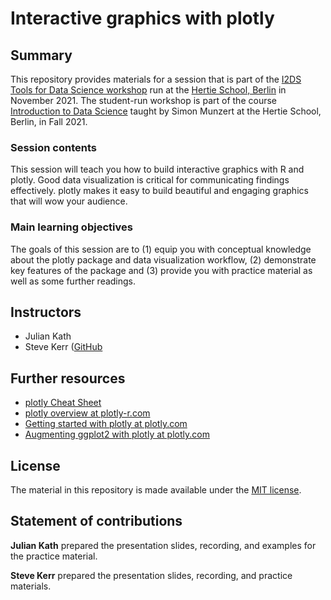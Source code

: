 # Interactive graphics with plotly


## Summary

This repository provides materials for a session that is part of the [I2DS Tools for Data Science workshop](https://github.com/intro-to-data-science-21-workshop) run at the [Hertie School, Berlin](https://www.hertie-school.org/en/) in November 2021. The student-run workshop is part of the course [Introduction to Data Science](https://github.com/intro-to-data-science-21) taught by Simon Munzert at the Hertie School, Berlin, in Fall 2021.

### Session contents

This session will teach you how to build interactive graphics with R and plotly. Good data visualization is critical for communicating findings effectively. plotly makes it easy to build beautiful and engaging graphics that will wow your audience.

### Main learning objectives

The goals of this session are to (1) equip you with conceptual knowledge about the plotly package and data visualization workflow, (2) demonstrate key features of the package and (3) provide you with practice material as well as some further readings.


## Instructors

- Julian Kath
- Steve Kerr ([GitHub](https://github.com/smkerr)


## Further resources

- [plotly Cheat Sheet](https://images.plot.ly/plotly-documentation/images/r_cheat_sheet.pdf)
- [plotly overview at plotly-r.com](https://plotly-r.com)
- [Getting started with plotly at plotly.com](https://plotly.com/r/getting-started/)
- [Augmenting ggplot2 with plotly at plotly.com](https://plotly.com/ggplot2/getting-started/) 


## License

The material in this repository is made available under the [MIT license](http://opensource.org/licenses/mit-license.php). 

## Statement of contributions

**Julian Kath** prepared the presentation slides, recording, and examples for the practice material.

**Steve Kerr** prepared the presentation slides, recording, and practice materials.

